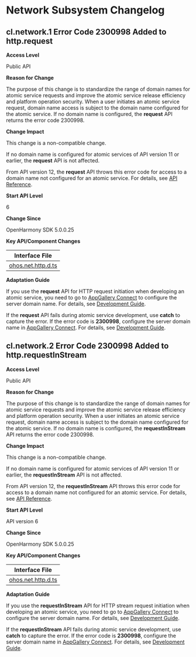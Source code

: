 # Network Subsystem Changelog

## cl.network.1 Error Code 2300998 Added to http.request

**Access Level**

Public API

**Reason for Change**

The purpose of this change is to standardize the range of domain names for atomic service requests and improve the atomic service release efficiency and platform operation security. When a user initiates an atomic service request, domain name access is subject to the domain name configured for the atomic service. If no domain name is configured, the **request** API returns the error code 2300998.

**Change Impact**

This change is a non-compatible change.

If no domain name is configured for atomic services of API version 11 or earlier, the **request** API is not affected.

From API version 12, the **request** API throws this error code for access to a domain name not configured for an atomic service. For details, see [API Reference](../../../application-dev/reference/apis-network-kit/js-apis-http.md).

**Start API Level**

6

**Change Since**

OpenHarmony SDK 5.0.0.25

**Key API/Component Changes**

| Interface File                                                                                                    |
|----------------------------------------------------------------------------------------------------------|
| [ohos.net.http.d.ts](https://gitee.com/openharmony/interface_sdk-js/blob/master/api/@ohos.net.http.d.ts) |

**Adaptation Guide**

If you use the **request** API for HTTP request initiation when developing an atomic service, you need to go to [AppGallery Connect](https://developer.huawei.com/consumer/en-us/service/josp/agc/index.html)
to configure the server domain name. For details, see [Development Guide](https://developer.huawei.com/consumer/en-us/doc/atomic-guides-V5/agc-help-harmonyos-server-domain-V5).

If the **request** API fails during atomic service development, use **catch** to capture the error. If the error code is **2300998**, configure the server domain name in [AppGallery Connect](https://developer.huawei.com/consumer/en-us/service/josp/agc/index.html). For details, see [Development Guide](https://developer.huawei.com/consumer/en-us/doc/atomic-guides-V5/agc-help-harmonyos-server-domain-V5).

## cl.network.2 Error Code 2300998 Added to http.requestInStream

**Access Level**

Public API

**Reason for Change**

The purpose of this change is to standardize the range of domain names for atomic service requests and improve the atomic service release efficiency and platform operation security. When a user initiates an atomic service request, domain name access is subject to the domain name configured for the atomic service. If no domain name is configured, the **requestInStream** API returns the error code 2300998.

**Change Impact**

This change is a non-compatible change.

If no domain name is configured for atomic services of API version 11 or earlier, the **requestInStream** API is not affected.

From API version 12, the **requestInStream** API throws this error code for access to a domain name not configured for an atomic service. For details, see [API Reference](../../../application-dev/reference/apis-network-kit/js-apis-http.md).

**Start API Level**

API version 6

**Change Since**

OpenHarmony SDK 5.0.0.25

**Key API/Component Changes**

| Interface File                                                                                                    |
|----------------------------------------------------------------------------------------------------------|
| [ohos.net.http.d.ts](https://gitee.com/openharmony/interface_sdk-js/blob/master/api/@ohos.net.http.d.ts) |

**Adaptation Guide**

If you use the **requestInStream** API for HTTP stream request initiation when developing an atomic service, you need to go to [AppGallery Connect](https://developer.huawei.com/consumer/en-us/service/josp/agc/index.html)
to configure the server domain name. For details, see [Development Guide](https://developer.huawei.com/consumer/en-us/doc/atomic-guides-V5/agc-help-harmonyos-server-domain-V5).

If the **requestInStream** API fails during atomic service development, use **catch** to capture the error. If the error code is **2300998**, configure the server domain name in [AppGallery Connect](https://developer.huawei.com/consumer/en-us/service/josp/agc/index.html). For details, see [Development Guide](https://developer.huawei.com/consumer/en-us/doc/atomic-guides-V5/agc-help-harmonyos-server-domain-V5).

